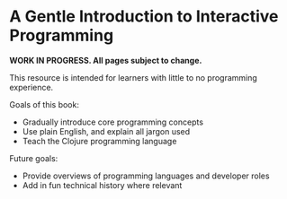# A Gentle Introduction to Interactive Programming

**WORK IN PROGRESS. All pages subject to change.**

This resource is intended for learners with little to no programming experience.

Goals of this book:
- Gradually introduce core programming concepts
- Use plain English, and explain all jargon used
- Teach the Clojure programming language

Future goals:
- Provide overviews of programming languages and developer roles
- Add in fun technical history where relevant
